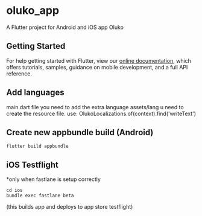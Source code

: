 # oluko_app

A Flutter project for Android and iOS app Oluko
## Getting Started


For help getting started with Flutter, view our
[online documentation](https://flutter.dev/docs), which offers tutorials,
samples, guidance on mobile development, and a full API reference.


## Add languages
main.dart file you need to add the extra language 
assets/lang u need to create the resource file.
use: OlukoLocalizations.of(context).find('writeText')

## Create new appbundle build (Android)
```unix
flutter build appbundle
```

## iOS Testflight

*only when fastlane is setup correctly

```unix
cd ios
bundle exec fastlane beta
```

(this builds app and deploys to app store testflight)